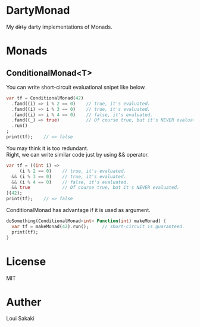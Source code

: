 # DartyMonad

My ~~dirty~~ darty implementations of Monads.

# Monads

## ConditionalMonad\<T\>

You can write short-circuit evaluational snipet like below.

```dart
var tf = ConditionalMonad(42)
  .fand((i) => i % 2 == 0)    // true, it's evaluated.
  .fand((i) => i % 3 == 0)    // true, it's evaluated.
  .fand((i) => i % 4 == 0)    // false, it's evaluated.
  .fand((_) => true)          // Of course true, but it's NEVER evaluated.
  .run()
;
print(tf);    // => false
```

You may think it is too redundant.\
Right, we can write similar code just by using && operator.

```dart
var tf = ((int i) => 
     (i % 2 == 0)    // true, it's evaluated.
  && (i % 3 == 0)    // true, it's evaluated.
  && (i % 4 == 0)    // false, it's evaluated.
  && true            // Of course true, but it's NEVER evaluated.
)(42);
print(tf);    // => false
```

ConditionalMonad has advantage if it is used as argument.

```dart
doSomething(ConditionalMonad<int> Function(int) makeMonad) {
  var tf = makeMonad(42).run();     // short-circuit is guaranteed.
  print(tf);
}
```

# License

MIT

# Auther

Loui Sakaki